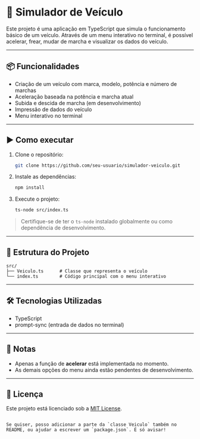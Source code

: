 
# 🚗 Simulador de Veículo

Este projeto é uma aplicação em TypeScript que simula o funcionamento básico de um veículo. Através de um menu interativo no terminal, é possível acelerar, frear, mudar de marcha e visualizar os dados do veículo.

---

## 📦 Funcionalidades

- Criação de um veículo com marca, modelo, potência e número de marchas
- Aceleração baseada na potência e marcha atual
- Subida e descida de marcha (em desenvolvimento)
- Impressão de dados do veículo
- Menu interativo no terminal

---

## ▶️ Como executar

1. Clone o repositório:
   ```bash
   git clone https://github.com/seu-usuario/simulador-veiculo.git
   ```

2. Instale as dependências:
   ```bash
   npm install
   ```

3. Execute o projeto:
   ```bash
   ts-node src/index.ts
   ```

> Certifique-se de ter o `ts-node` instalado globalmente ou como dependência de desenvolvimento.

---

## 📁 Estrutura do Projeto

```
src/
├── Veiculo.ts      # Classe que representa o veículo
└── index.ts        # Código principal com o menu interativo
```

---

## 🛠 Tecnologias Utilizadas

- TypeScript
- prompt-sync (entrada de dados no terminal)

---

## 📌 Notas

- Apenas a função de **acelerar** está implementada no momento.
- As demais opções do menu ainda estão pendentes de desenvolvimento.

---

## 📃 Licença

Este projeto está licenciado sob a [MIT License](LICENSE).

```

Se quiser, posso adicionar a parte da `classe Veiculo` também no README, ou ajudar a escrever um `package.json`. É só avisar!